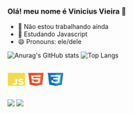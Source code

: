 ### Olá! meu nome é Vinicius Vieira 👋
- 🔭 Não estou trabalhando ainda
- 🌱 Estudando Javascript
- 😄 Pronouns: ele/dele

![Anurag's GitHub stats](https://github-readme-stats.vercel.app/api?username=ViniciussVieiraa&show_icons=true&theme=tokyonight)
![Top Langs](https://github-readme-stats.vercel.app/api/top-langs/?username=ViniciussVieiraa&layout=compact)

<div style="display: inline_block"><br>
  <img align="center" alt="Vini-Js" height="30" width="40" src="https://raw.githubusercontent.com/devicons/devicon/master/icons/javascript/javascript-plain.svg">
  <img align="center" alt="Vini-HTML" height="30" width="40" src="https://raw.githubusercontent.com/devicons/devicon/master/icons/html5/html5-original.svg">
  <img align="center" alt="Vini-CSS" height="30" width="40" src="https://raw.githubusercontent.com/devicons/devicon/master/icons/css3/css3-original.svg">
</div>
 
 ##
 
<div> 
  <a href="https://instagram.com/viniciusxz1" target="_blank"><img src="https://img.shields.io/badge/-Instagram-%23E4405F?style=for-the-badge&logo=instagram&logoColor=white" target="_blank"></a> 
  <a href = "mailto:viniciusberna312@gmail.com"><img src="https://img.shields.io/badge/-Gmail-%23333?style=for-the-badge&logo=gmail&logoColor=white" target="_blank"></a>
</div>
